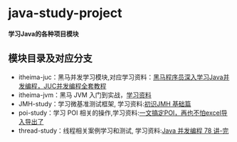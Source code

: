 # java-study-project
**学习Java的各种项目模块**

## 模块目录及对应分支


- itheima-juc：黑马并发学习模块,对应学习资料：[黑马程序员深入学习Java并发编程，JUC并发编程全套教程](https://www.bilibili.com/video/BV16J411h7Rd/?spm_id_from=333.337.search-card.all.click&vd_source=894a223b85ae44e61e16dcd1a7356db0)
- itheima-jvm：黑马 JVM 入门到实战，[学习资料](https://www.bilibili.com/video/BV1r94y1b7eS/?spm_id_from=333.1391.0.0)
- JMH-study：学习微基准测试框架, 学习资料:[初识JMH 基础篇](https://www.bilibili.com/video/BV1aT41177QZ/?spm_id_from=333.337.search-card.all.click&vd_source=67085386ad37b864cf255529b5a127f7)
- poi-study：学习 POI 相关的操作,学习资料:[一文搞定POI，再也不怕excel导入导出了](https://www.cnblogs.com/xiezhr/p/18065865)
- thread-study：线程相关案例学习和测试, 学习资料:[Java 并发编程 78 讲-完](https://lianglianglee.com/%E4%B8%93%E6%A0%8F/Java%20%E5%B9%B6%E5%8F%91%E7%BC%96%E7%A8%8B%2078%20%E8%AE%B2-%E5%AE%8C)